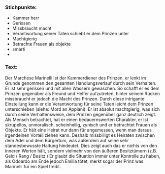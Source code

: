 ### Stichpunkte:
- Kammer herr
- Gerissen
- Missbraucht macht
- Verantwortung seiner Taten schiebt er dem Prinzen unter 
- Machtgierig
- Betrachte Frauen als objekte
- smarti
- 


### Text:
Der Marchese Marinelli ist der Kammerdiener des Prinzen, er lenkt im Grunde genommen den gesamten Handlungsverlauf durch sein Verhalten. Er ist sehr gerissen und mit allen Wassern gewaschen. So schafft er es dem Prinzen gegenüber als Freund und Helfer aufzutreten, hinter seinem Rücken missbraucht er jedoch die Macht des Prinzen. Durch diese intrigante Einstellung kann er die Verantwortung für seine Taten leicht dem Prinzen unterschieben (siehe: Mord an Appiani). Er ist absolut machtgierig, was sich durch seine Verhaltensweise, dem Prinzen gegenüber ganz deutlich zeigt. Als Mensch betrachtet, hat er einen bedauernswerten Charakter, er ist skrupellos, unmoralisch, scheinheilig, zynisch und er betrachtet Frauen als Objekte. Er hält eine Heirat nur dann für angemessen, wenn man daraus irgendeinen Vorteil ziehen kann. Deshalb missbilligt es Heiraten zwischen dem Adel und dem Bürgertum, was außerdem auf seine sehr standesbewusste Haltung hindeutet. Dies zeigt auch das er nichts von den inneren Werten hält, sondern vielmehr von den äußeren Besitztümern (z.B.
Geld / Rang / Besitz ) Er glaubt die Situation immer unter Kontrolle zu haben, als Odoardo am Ende jedoch Emilia tötet, merkt sogar der Prinz was Marinelli für ein Spiel treibt.